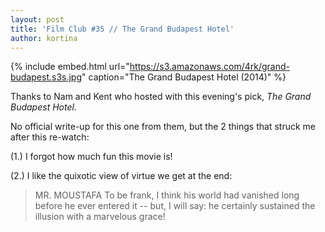 ```yaml
---
layout: post
title: 'Film Club #35 // The Grand Budapest Hotel'
author: kortina
---
```


{% include embed.html url="https://s3.amazonaws.com/4rk/grand-budapest.s3s.jpg" caption="The Grand Budapest Hotel (2014)" %}

Thanks to Nam and Kent who hosted with this evening's pick, _The Grand Budapest Hotel._

No official write-up for this one from them, but the 2 things that struck me after this re-watch:

(1.) I forgot how much fun this movie is!

(2.) I like the quixotic view of virtue we get at the end:

> MR. MOUSTAFA
> To be frank, I think his world had
> vanished long before he ever entered it -- but, I will say: he certainly sustained the illusion with a marvelous grace!
